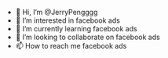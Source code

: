 - 👋 Hi, I’m @JerryPengggg
- 👀 I’m interested in facebook ads
- 🌱 I’m currently learning facebook ads
- 💞️ I’m looking to collaborate on facebook ads
- 📫 How to reach me facebook ads

<!---
JerryPengggg/JerryPengggg is a ✨ special ✨ repository because its `README.md` (this file) appears on your GitHub profile.
You can click the Preview link to take a look at your changes.
--->
